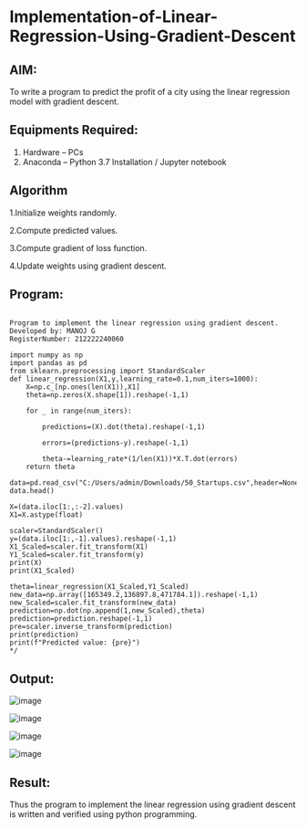 # Implementation-of-Linear-Regression-Using-Gradient-Descent

## AIM:
To write a program to predict the profit of a city using the linear regression model with gradient descent.

## Equipments Required:
1. Hardware – PCs
2. Anaconda – Python 3.7 Installation / Jupyter notebook

## Algorithm
1.Initialize weights randomly.

2.Compute predicted values.

3.Compute gradient of loss function.

4.Update weights using gradient descent.

## Program:
```

Program to implement the linear regression using gradient descent.
Developed by: MANOJ G
RegisterNumber: 212222240060

import numpy as np
import pandas as pd
from sklearn.preprocessing import StandardScaler
def linear_regression(X1,y,learning_rate=0.1,num_iters=1000):
    X=np.c_[np.ones(len(X1)),X1]
    theta=np.zeros(X.shape[1]).reshape(-1,1)
    
    for _ in range(num_iters):
        
        predictions=(X).dot(theta).reshape(-1,1)
        
        errors=(predictions-y).reshape(-1,1)
        
        theta-=learning_rate*(1/len(X1))*X.T.dot(errors)
    return theta

data=pd.read_csv("C:/Users/admin/Downloads/50_Startups.csv",header=None)
data.head()

X=(data.iloc[1:,:-2].values)
X1=X.astype(float)

scaler=StandardScaler()
y=(data.iloc[1:,-1].values).reshape(-1,1)
X1_Scaled=scaler.fit_transform(X1)
Y1_Scaled=scaler.fit_transform(y)
print(X)
print(X1_Scaled)

theta=linear_regression(X1_Scaled,Y1_Scaled)
new_data=np.array([165349.2,136897.8,471784.1]).reshape(-1,1)
new_Scaled=scaler.fit_transform(new_data)
prediction=np.dot(np.append(1,new_Scaled),theta)
prediction=prediction.reshape(-1,1)
pre=scaler.inverse_transform(prediction)
print(prediction)
print(f"Predicted value: {pre}")
*/
```

## Output:

![image](https://github.com/Danielmanoj/Implementation-of-Linear-Regression-Using-Gradient-Descent/assets/69635071/400eb306-8367-4305-8340-d8f16acf4f28)

![image](https://github.com/Danielmanoj/Implementation-of-Linear-Regression-Using-Gradient-Descent/assets/69635071/e4320f6f-10ef-409c-b60a-4a21c4aaf652)


![image](https://github.com/Danielmanoj/Implementation-of-Linear-Regression-Using-Gradient-Descent/assets/69635071/3bacd9fc-2dcc-40a5-bf5c-4eb4419a6c72)



![image](https://github.com/Danielmanoj/Implementation-of-Linear-Regression-Using-Gradient-Descent/assets/69635071/46ddb170-886c-4a45-9f65-59ec434bf690)








## Result:
Thus the program to implement the linear regression using gradient descent is written and verified using python programming.
